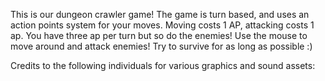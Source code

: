 This is our dungeon crawler game!
The game is turn based, and uses an action points system for your moves. 
Moving costs 1 AP, attacking costs 1 ap. You have three ap per turn but so do the enemies!
Use the mouse to move around and attack enemies!
Try to survive for as long as possible :)

Credits to the following individuals for various graphics and sound assets:
